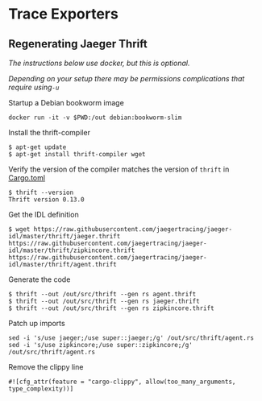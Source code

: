 # Trace Exporters

## Regenerating Jaeger Thrift

_The instructions below use docker, but this is optional._

_Depending on your setup there may be permissions complications that require using`-u`_

Startup a Debian bookworm image

```
docker run -it -v $PWD:/out debian:bookworm-slim
```

Install the thrift-compiler

```
$ apt-get update
$ apt-get install thrift-compiler wget
```

Verify the version of the compiler matches the version of `thrift` in [Cargo.toml](./Cargo.toml)

```
$ thrift --version
Thrift version 0.13.0
```

Get the IDL definition

```
$ wget https://raw.githubusercontent.com/jaegertracing/jaeger-idl/master/thrift/jaeger.thrift https://raw.githubusercontent.com/jaegertracing/jaeger-idl/master/thrift/zipkincore.thrift https://raw.githubusercontent.com/jaegertracing/jaeger-idl/master/thrift/agent.thrift
```

Generate the code

```
$ thrift --out /out/src/thrift --gen rs agent.thrift
$ thrift --out /out/src/thrift --gen rs jaeger.thrift
$ thrift --out /out/src/thrift --gen rs zipkincore.thrift
```

Patch up imports

```
sed -i 's/use jaeger;/use super::jaeger;/g' /out/src/thrift/agent.rs
sed -i 's/use zipkincore;/use super::zipkincore;/g' /out/src/thrift/agent.rs
```

Remove the clippy line

```
#![cfg_attr(feature = "cargo-clippy", allow(too_many_arguments, type_complexity))]
```
